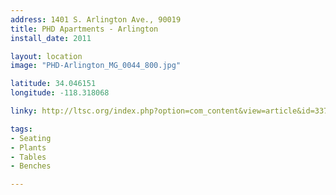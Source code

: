```yaml
---
address: 1401 S. Arlington Ave., 90019  
title: PHD Apartments - Arlington
install_date: 2011

layout: location
image: "PHD-Arlington_MG_0044_800.jpg"

latitude: 34.046151
longitude: -118.318068

linky: http://ltsc.org/index.php?option=com_content&view=article&id=337

tags:	
- Seating
- Plants
- Tables
- Benches

---
```

